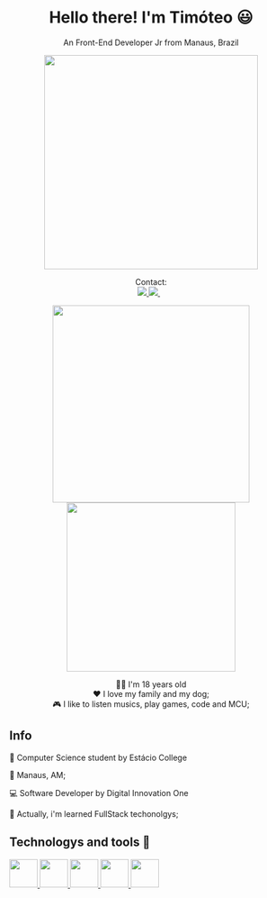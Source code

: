 <h1 align='center'>
Hello there! I'm Timóteo 😃
</h1>

<p align='center'>
An Front-End Developer Jr from Manaus, Brazil
</p>

<div align="center">
   <img height="380em" src="https://user-images.githubusercontent.com/93561479/150832404-0705ba94-5b52-4349-a343-b4dd0f8165d0.gif"/>
</div>

<p align='center'>
  Contact: <br>
  <a href="https://www.linkedin.com/in/tim%C3%B3teo-bentes-03a083161/">
    <img src="https://img.shields.io/badge/linkedin-%230077B5.svg?&style=for-the-badge&logo=linkedin&logoColor=white"/>
  </a>
  <a href="https://www.instagram.com/bentest.t/">
    <img src="https://img.shields.io/badge/instagram-%23E4405F.svg?&style=for-the-badge&logo=instagram&logoColor=white"/>
  </a>&nbsp;&nbsp;
  
</p>

<p align='center'>
  <a href="https://github.com/timoteobentes"><img src="https://github-readme-stats.vercel.app/api?username=timoteobentes&show_icons=true&count_private=true&theme=dracula" width="350">
  <img src="https://github-readme-stats.vercel.app/api/top-langs/?username=timoteobentes&layout=compact&langs_count=7&theme=dracula" width="300"></a>
</p>

<p align='center'>
  👨‍🦲 I'm 18 years old
  <br>
  ❤️ I love my family and my dog;
  <br>
  🎮 I like to listen musics, play games, code and MCU;
  
</p>

<p align='center'>
 <h2>Info</h2>
  📓 Computer Science student by Estácio College
  
  📍 Manaus, AM;
  
  💻 Software Developer by Digital Innovation One
  
  📒 Actually, i'm learned FullStack techonolgys;
</p>

<p align='center' >
  
 <h2>Technologys and tools 🔧</h2>
 <a href="#">
  <img src="https://cdn.jsdelivr.net/gh/devicons/devicon/icons/html5/html5-original.svg" width="50"/>
 </a>
 <a href="#">
    <img src="https://cdn.jsdelivr.net/gh/devicons/devicon/icons/css3/css3-original.svg" width="50"/>
 </a>
 <a href="#">
    <img src="https://cdn.jsdelivr.net/gh/devicons/devicon/icons/javascript/javascript-original.svg" width="50"/>
 </a>
 <a href="#">
  <img src="https://cdn.jsdelivr.net/gh/devicons/devicon/icons/git/git-original.svg" width="50"/>
 </a>
 <a href="#">
  <img src="https://cdn.jsdelivr.net/gh/devicons/devicon/icons/github/github-original.svg" width="50"/>
 </a>
 
</p>
